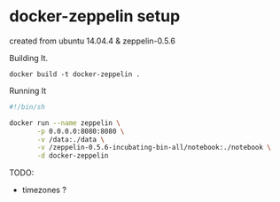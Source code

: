 # docker-zeppelin setup
created from ubuntu 14.04.4 & zeppelin-0.5.6

Building It.
```
docker build -t docker-zeppelin .
```

Running It
```sh
#!/bin/sh

docker run --name zeppelin \
       -p 0.0.0.0:8080:8080 \
       -v /data:./data \
       -v /zeppelin-0.5.6-incubating-bin-all/notebook:./notebook \
       -d docker-zeppelin
```

TODO:
- timezones ?
